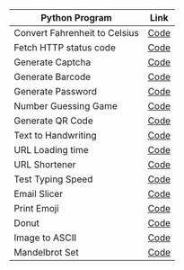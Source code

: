 | Python Program  | Link |
| ------------- | ------------- |
| Convert Fahrenheit to Celsius |[Code](https://github.com/NitulKalita/Python-CLI/blob/master/Fahrenheit%20to%20Celsius.py) |
| Fetch HTTP status code |[Code](https://github.com/NitulKalita/Python-CLI/blob/master/Fetch%20HTTP%20status%20code.py)|
| Generate Captcha|[Code](https://github.com/NitulKalita/Python-CLI/blob/master/captcha.py)
| Generate Barcode |[Code](https://github.com/NitulKalita/Python-CLI/blob/master/generate_barcode.py)|
| Generate Password|[Code](https://github.com/NitulKalita/Python-CLI/blob/master/generatepassword.py)|
| Number Guessing Game |[Code](https://github.com/NitulKalita/Python-CLI/blob/master/number_guessing_game.py)|
| Generate QR Code |[Code](https://github.com/NitulKalita/Python-CLI/blob/master/qrcodepy.py)|
| Text to Handwriting |[Code](https://github.com/NitulKalita/Python-CLI/blob/master/texttohandwritten.py)|
| URL Loading time |[Code](https://github.com/NitulKalita/Python-CLI/blob/master/urlloadingtime.py)|
| URL Shortener |[Code](https://github.com/NitulKalita/Python-CLI/blob/master/URL%20Shortener.py)|
| Test Typing Speed |[Code](https://github.com/NitulKalita/Python-CLI/blob/master/typingspeed.py)|
| Email Slicer |[Code](https://github.com/NitulKalita/Python-CLI/blob/master/emailslicer.py)|
| Print Emoji |[Code](https://github.com/NitulKalita/Python-CLI/blob/master/print_emoji.py)|
| Donut |[Code](https://github.com/NitulKalita/Python-CLI/blob/master/Donut.py)|
| Image to ASCII |[Code](https://github.com/NitulKalita/Python-CLI/blob/master/Image%20to%20ASCII%20text.py)|
| Mandelbrot Set |[Code](https://github.com/NitulKalita/Python-CLI/blob/master/MandelBrotSet.py)|
